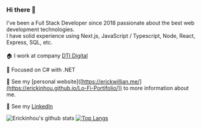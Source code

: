 ### Hi there 👋

I've been a Full Stack Developer since 2018 passionate about the best web development technologies.<br>
I have solid experience using Next.js, JavaScript / Typescript, Node, React, Express, SQL, etc.<br><br>
:house: I work at company [DTI Digital](https://www.dtidigital.com.br/)<br>

:book: Focused on C# with .NET<br>

:rocket: See my [personal website]([https://erickwillian.me/](https://erickinhou.github.io/Lo-Fi-Portifolio/]) to more information about me.<br>

:busts_in_silhouette: See my [LinkedIn](https://www.linkedin.com/in/erick-willian-8553a2133/)<br>


![Erickinhou's github stats](https://github-readme-stats.vercel.app/api?username=Erickinhou&show_icons=true&theme=dark&count_private=true) [![Top Langs](https://github-readme-stats.vercel.app/api/top-langs/?username=Erickinhou&layout=compact&theme=dark)](https://github.com/Erickinhou/github-readme-stats)

